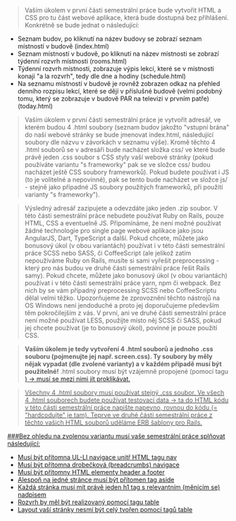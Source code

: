 ﻿>Vaším úkolem v první části semestrální práce bude vytvořit HTML a CSS pro tu část webové aplikace, která bude dostupná bez přihlášení. Konkrétně se bude jednat o následující:
- Seznam budov, po kliknutí na název budovy se zobrazí seznam místností v budově (index.html)
- Seznam místností v budově, po kliknutí na název místnosti se zobrazí týdenní rozvrh místnosti (rooms.html)
- Týdenní rozvrh místnosti, zobrazuje výpis lekcí, které se v místnosti konají "a la rozvrh", tedy dle dne a hodiny (schedule.html)
- Na seznamu místností v budově je rovněž zobrazen odkaz na přehled denního rozpisu lekcí, které se dějí v příslušné budově (velmi podobný tomu, který se zobrazuje v budově PAR na televizi v prvním patře) (today.html)

>Vaším úkolem v první části semestrální práce je vytvořit adresář, ve kterém budou 4 .html soubory (seznam budov jakožto "vstupní brána" do naší webové stránky se bude jmenovat index.html, následující soubory dle názvu v závorkách v seznamu výše).
Kromě těchto 4 .html souborů se v adresáři bude nacházet složka css/ ve které bude právě jeden .css soubor s CSS styly vaší webové stránky (pokud používáte variantu "s frameworky" pak se ve složce css/ budou nacházet ještě CSS soubory frameworků). Pokud budete používat i JS (to je volitelné a nepovinné), pak se tento bude nacházet ve složce js/ - stejně jako případné JS soubory použitých frameworků, při použití varianty "s frameworky").

>Výsledný adresář zazipujete a odevzdáte jako jeden .zip soubor. V této části semestrální práce nebudete používat Ruby on Rails, pouze HTML, CSS a eventuelně JS. Připomínáme, že není možné používat žádné technologie pro single page webové aplikace jako jsou AngularJS, Dart, TypeScript a další.
Pokud chcete, můžete jako bonusový úkol (v obou variantách) používat i v této části semestrální práce SCSS nebo SASS, či CoffeeScript (ale jelikož zatím nepoužíváme Ruby on Rails, musíte si sami vyřešit preprocessing - který pro nás budou ve druhé části semestrální práce řešit Rails samy).
Pokud chcete, můžete jako bonusový úkol (v obou variantách) používat i v této části semestrální práce yarn, npm či webpack. Bez nich by se vám případný preprocessing SCSS nebo CoffeeScriptu dělal velmi těžko. Upozorňujeme že zprovoznění těchto nástrojů na OS Windows není jendoduché a proto jej doporučujeme především těm pokročilejším z vás.
V první, ani ve druhé části semestrální práce není možné používat LESS, použijte místo něj SCSS či SASS, pokud jej chcete používat (je to bonusový úkol), povinné je pouze použití CSS.

>**Vaším úkolem je tedy vytvoření 4 .html souborů a jednoho .css souboru (pojmenujte jej např. screen.css). Ty soubory by měly nějak vypadat (dle zvolené varianty) a v každém případě musí být použitelné!** .html soubory musí být vzájemně propojené (pomocí tagu <a href>) -> musí se mezi nimi jít proklikávat.

>Všechny 4 .html soubory musí používat stejný .css soubor. Ve všech 4 .html souborech budete používat testovací data -> ta do HTML kódu v této části semestrální práce napište napevno, rovnou do kódu (= "hardcodujte" je tam). Teprve ve druhé části semestrální práce z těchto vašich HTML souborů uděláme ERB šablony pro Rails.

###Bez ohledu na zvolenou variantu musí vaše semestrální práce splňovat následující:
- Musí být přítomna UL-LI navigace unitř HTML tagu nav
- Musí být přítomna drobečková (breadcrumbs) navigace
- Musí být přítomny HTML elementy header a footer
- Alespoň na jedné stránce musí být přítomen tag aside
- Každá stránka musí mít právě jeden h1 tag s relevantním (měnícím se) nadpisem
- Rozvrh by měl být realizovaný pomocí tagu table
- Layout vaší stránky nesmí být celý tvořen pomocí tagů table

